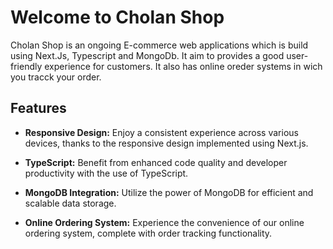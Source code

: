 # Welcome to Cholan Shop

Cholan Shop is an ongoing E-commerce web applications which is build using Next.Js, Typescript and MongoDb. It aim to provides a good user-friendly experience for customers.
It also has online oreder systems in wich you tracck your order.

## Features

- **Responsive Design:** Enjoy a consistent experience across various devices, thanks to the responsive design implemented using Next.js.

- **TypeScript:** Benefit from enhanced code quality and developer productivity with the use of TypeScript.

- **MongoDB Integration:** Utilize the power of MongoDB for efficient and scalable data storage.

- **Online Ordering System:** Experience the convenience of our online ordering system, complete with order tracking functionality.
